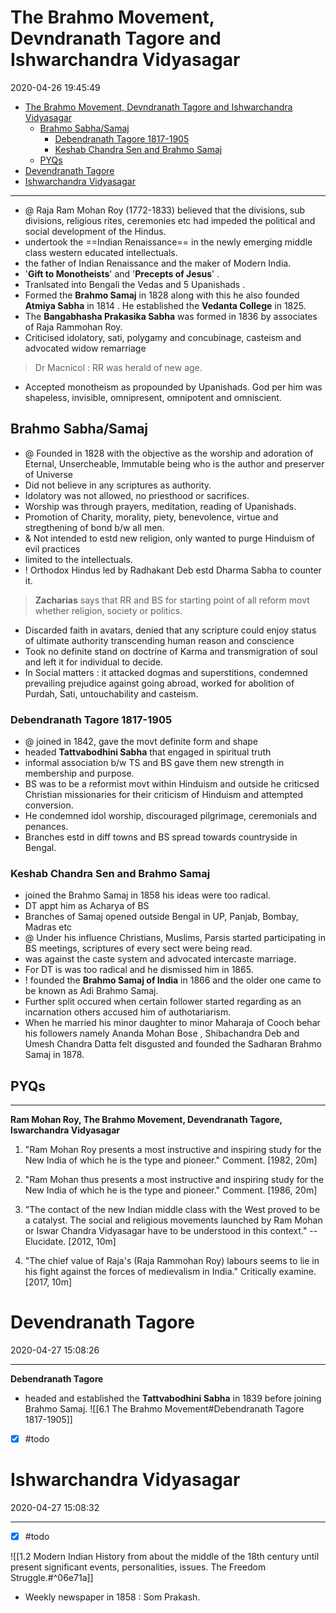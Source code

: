 # The Brahmo Movement, Devndranath Tagore and Ishwarchandra Vidyasagar

2020-04-26 19:45:49

- [The Brahmo Movement, Devndranath Tagore and Ishwarchandra Vidyasagar](#the-brahmo-movement-devndranath-tagore-and-ishwarchandra-vidyasagar)
  - [Brahmo Sabha/Samaj](#brahmo-sabhasamaj)
    - [Debendranath Tagore 1817-1905](#debendranath-tagore-1817-1905)
    - [Keshab Chandra Sen and Brahmo Samaj](#keshab-chandra-sen-and-brahmo-samaj)
  - [PYQs](#pyqs)
- [Devendranath Tagore](#devendranath-tagore)
- [Ishwarchandra Vidyasagar](#ishwarchandra-vidyasagar)


---

- @ Raja Ram Mohan Roy (1772-1833) believed that the divisions, sub divisions, religious rites, ceremonies etc had impeded the political and social development of the Hindus.
- undertook the ==Indian Renaissance== in the newly emerging middle class western educated intellectuals.
- the father of Indian Renaissance and the maker of Modern India.
- '**Gift to Monotheists**' and '**Precepts of Jesus**' .
- Tranlsated into Bengali the Vedas and 5 Upanishads .
- Formed the **Brahmo Samaj** in 1828 along with this he also founded **Atmiya Sabha** in 1814 . He established the **Vedanta College** in 1825.
- The **Bangabhasha Prakasika Sabha** was formed in 1836 by associates of Raja Rammohan Roy.
- Criticised idolatory, sati, polygamy and concubinage, casteism and advocated widow remarriage

> Dr Macnicol : RR was herald of new age.

- Accepted monotheism as propounded by Upanishads. God per him was shapeless, invisible, omnipresent, omnipotent and omniscient.

## Brahmo Sabha/Samaj

- @ Founded in 1828 with the objective as the worship and adoration of Eternal, Unsercheable, Immutable being who is the author and preserver of Universe
- Did not believe in any scriptures as authority.
- Idolatory was not allowed, no priesthood or sacrifices.
- Worship was through prayers, meditation, reading of Upanishads.
- Promotion of Charity, morality, piety, benevolence, virtue and stregthening of bond b/w all men.
- & Not intended to estd new religion, only wanted to purge Hinduism of evil practices
- limited to the intellectuals.
- ! Orthodox Hindus led by Radhakant Deb estd Dharma Sabha to counter it.

> **Zacharias** says that RR and BS for starting point of all reform movt whether religion, society or politics.

- Discarded faith in avatars, denied that any scripture could enjoy status of ultimate authority transcending human reason and conscience
- Took no definite stand on doctrine of Karma and transmigration of soul and left it for individual to decide.
- In Social matters : it attacked dogmas and superstitions, condemned prevailing prejudice against going abroad, worked for abolition of Purdah, Sati, untouchability and casteism.

### Debendranath Tagore 1817-1905

- @ joined in 1842, gave the movt definite form and shape
- headed **Tattvabodhini Sabha** that engaged in spiritual truth
- informal association b/w TS and BS gave them new strength in membership and purpose.
- BS was to be a reformist movt within Hinduism and outside he criticsed Christian missionaries for their criticism of Hinduism and attempted conversion.
- He condemned idol worship, discouraged pilgrimage, ceremonials and penances.
- Branches estd in diff towns and BS spread towards countryside in Bengal.

### Keshab Chandra Sen and Brahmo Samaj

- joined the Brahmo Samaj in 1858 his ideas were too radical. 
- DT appt him as Acharya of BS
- Branches of Samaj opened outside Bengal in UP, Panjab, Bombay, Madras etc
- @ Under his influence Christians, Muslims, Parsis started participating in BS meetings, scriptures of every sect were being read.
- was against the caste system and advocated intercaste marriage.
- For DT is was too radical and he dismissed him in 1865.
- ! founded the **Brahmo Samaj of India** in 1866 and the older one came to be known as Adi Brahmo Samaj.
- Further split occured when certain follower started regarding as an incarnation others accused him of authotariarism.
- When he married his minor daughter to minor Maharaja of Cooch behar his followers namely Ananda Mohan Bose , Shibachandra Deb and Umesh Chandra Datta felt disgusted and founded the Sadharan Brahmo Samaj in 1878.

## PYQs

---

**Ram Mohan Roy, The Brahmo Movement, Devendranath Tagore, Iswarchandra Vidyasagar**

1. "Ram Mohan Roy presents a most instructive and inspiring study for the New India of which he is the type and pioneer." Comment. [1982, 20m]


1. "Ram Mohan thus presents a most instructive and inspiring study for the New India of which he is the type and pioneer." Comment. [1986, 20m]


2. "The contact of the new Indian middle class with the West proved to be a catalyst. The social and religious movements launched by Ram Mohan or Iswar Chandra Vidyasagar have to be understood in this context." -- Elucidate. [2012, 10m]

3. "The chief value of Raja's (Raja Rammohan Roy) labours seems to lie in his fight against the forces of medievalism in India." Critically examine. [2017, 10m]


# Devendranath Tagore

2020-04-27 15:08:26

---

**Debendranath Tagore**

- headed and established the **Tattvabodhini Sabha** in 1839 before joining Brahmo Samaj.
![[6.1 The Brahmo Movement#Debendranath Tagore 1817-1905]]
- [x] #todo

# Ishwarchandra Vidyasagar

2020-04-27 15:08:32

---

- [x] #todo

![[1.2 Modern Indian History from about the middle of the 18th century until present significant events, personalities, issues. The Freedom Struggle.#^06e71a]]

- Weekly newspaper in 1858 : Som Prakash.
